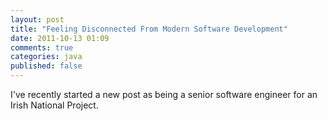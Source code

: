 ```yaml
---
layout: post
title: "Feeling Disconnected From Modern Software Development"
date: 2011-10-13 01:09
comments: true
categories: java
published: false
---
```


I've recently started a new post as being a senior software engineer
for an Irish National Project.

